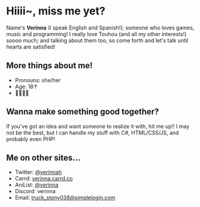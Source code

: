 # Hiiii~, miss me yet?
Name's **Verinna** (I speak English and Spanish!); someone who loves games, music and programming!
I really love Touhou (and all my other interests!) soooo much; and talking about them too, so come forth and let's talk until hearts are satisfied!

## More things about me!
* Pronouns: she/her
* Age: 18↑
* :rainbow_flag::transgender_flag:

## Wanna make something good together?
If you've got an idea and want someone to realize it with, hit me up!!
I may not be the best, but I can handle my stuff with C#, HTML/CSS/JS, and probably even PHP!

## Me on other sites...
* Twitter: [@verinnah](https://twitter.com/verinnah)
* Carrd: [verinna.carrd.co](https://verinna.carrd.co/)
* AniList: [@verinna](https://anilist.co/user/verinna)
* Discord: verinna
* Email: [truck_stony038@simplelogin.com](mailto:truck_stony038@simplelogin.com)